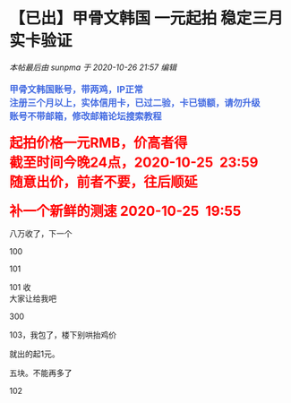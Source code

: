 # 【已出】甲骨文韩国 一元起拍 稳定三月 实卡验证


<i class="pstatus"> 本帖最后由 sunpma 于 2020-10-26 21:57 编辑 </i><br />
<br />
<font size="3"><font color="RoyalBlue"><strong>甲骨文韩国账号，带两鸡，IP正常</strong></font></font><br />
<font size="3"><font color="RoyalBlue"><strong>注册三个月以上，实体信用卡，已过二验，卡已锁额，请勿升级</strong></font></font><br />
<font size="3"><font color="RoyalBlue"><strong>账号不带邮箱，修改邮箱论坛搜索教程</strong></font></font><br />
<br />
<font size="5"><font color="Red"><strong>起拍价格一元RMB，价高者得</strong></font></font><br />
<font size="5"><font color="Red"><strong>截至时间今晚24点，2020-10-25&nbsp;&nbsp;23:59</strong></font></font><br />
<font size="5"><font color="Red"><strong>随意出价，前者不要，往后顺延</strong></font></font><br />
<br />
<font size="5"><font color="Red"><strong>补一个新鲜的测速 2020-10-25&nbsp;&nbsp;19:55</strong></font></font><br />
<img id="aimg_t9MGZ" onclick="zoom(this, this.src, 0, 0, 0)" class="zoom" src="https://tu.sunpma.com/imgs/2020/10/e5d30b322c0d5323.png" onmouseover="img_onmouseoverfunc(this)" onload="thumbImg(this)" border="0" alt="" />

八万收了，下一个

100<img src="static/image/smiley/default/lol.gif" smilieid="12" border="0" alt="" />

101

101 收<br />
大家让给我吧<img src="static/image/smiley/default/lol.gif" smilieid="12" border="0" alt="" /><img src="static/image/smiley/default/lol.gif" smilieid="12" border="0" alt="" /><img src="static/image/smiley/default/lol.gif" smilieid="12" border="0" alt="" />

300

103，我包了，楼下别哄抬鸡价

就出的起1元。

五块。不能再多了

102<br />

